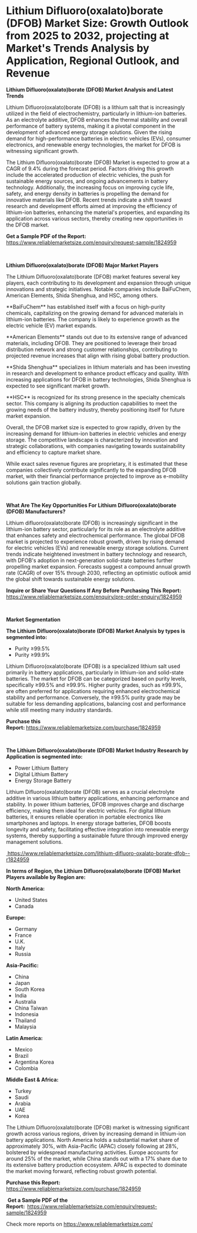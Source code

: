 <p><h1>Lithium Difluoro(oxalato)borate (DFOB) Market Size: Growth Outlook from 2025 to 2032, projecting at Market's Trends Analysis by Application, Regional Outlook, and Revenue</h1></p><p><strong>Lithium Difluoro(oxalato)borate (DFOB) Market Analysis and Latest Trends</strong></p>
<p><p>Lithium Difluoro(oxalato)borate (DFOB) is a lithium salt that is increasingly utilized in the field of electrochemistry, particularly in lithium-ion batteries. As an electrolyte additive, DFOB enhances the thermal stability and overall performance of battery systems, making it a pivotal component in the development of advanced energy storage solutions. Given the rising demand for high-performance batteries in electric vehicles (EVs), consumer electronics, and renewable energy technologies, the market for DFOB is witnessing significant growth.</p><p>The Lithium Difluoro(oxalato)borate (DFOB) Market is expected to grow at a CAGR of 9.4% during the forecast period. Factors driving this growth include the accelerated production of electric vehicles, the push for sustainable energy sources, and ongoing advancements in battery technology. Additionally, the increasing focus on improving cycle life, safety, and energy density in batteries is propelling the demand for innovative materials like DFOB. Recent trends indicate a shift toward research and development efforts aimed at improving the efficiency of lithium-ion batteries, enhancing the material's properties, and expanding its application across various sectors, thereby creating new opportunities in the DFOB market.</p></p>
<p><strong>Get a Sample PDF of the Report:&nbsp;</strong> <a href="https://www.reliablemarketsize.com/enquiry/request-sample/1824959?utm_campaign=2005&utm_medium=2&utm_source=Github&utm_content=ia&utm_term=03022025&utm_id=lithium-difluorooxalatoborate-dfob">https://www.reliablemarketsize.com/enquiry/request-sample/1824959</a></p>
<p>&nbsp;</p>
<p><strong>Lithium Difluoro(oxalato)borate (DFOB) Major Market Players</strong></p>
<p><p>The Lithium Difluoro(oxalato)borate (DFOB) market features several key players, each contributing to its development and expansion through unique innovations and strategic initiatives. Notable companies include BaiFuChem, American Elements, Shida Shenghua, and HSC, among others. </p><p>**BaiFuChem** has established itself with a focus on high-purity chemicals, capitalizing on the growing demand for advanced materials in lithium-ion batteries. The company is likely to experience growth as the electric vehicle (EV) market expands.</p><p>**American Elements** stands out due to its extensive range of advanced materials, including DFOB. They are positioned to leverage their broad distribution network and strong customer relationships, contributing to projected revenue increases that align with rising global battery production.</p><p>**Shida Shenghua** specializes in lithium materials and has been investing in research and development to enhance product efficacy and quality. With increasing applications for DFOB in battery technologies, Shida Shenghua is expected to see significant market growth.</p><p>**HSC** is recognized for its strong presence in the specialty chemicals sector. This company is aligning its production capabilities to meet the growing needs of the battery industry, thereby positioning itself for future market expansion.</p><p>Overall, the DFOB market size is expected to grow rapidly, driven by the increasing demand for lithium-ion batteries in electric vehicles and energy storage. The competitive landscape is characterized by innovation and strategic collaborations, with companies navigating towards sustainability and efficiency to capture market share. </p><p>While exact sales revenue figures are proprietary, it is estimated that these companies collectively contribute significantly to the expanding DFOB market, with their financial performance projected to improve as e-mobility solutions gain traction globally.</p></p>
<p>&nbsp;</p>
<p><strong>What Are The Key Opportunities For Lithium Difluoro(oxalato)borate (DFOB) Manufacturers?</strong></p>
<p><p>Lithium difluoro(oxalato)borate (DFOB) is increasingly significant in the lithium-ion battery sector, particularly for its role as an electrolyte additive that enhances safety and electrochemical performance. The global DFOB market is projected to experience robust growth, driven by rising demand for electric vehicles (EVs) and renewable energy storage solutions. Current trends indicate heightened investment in battery technology and research, with DFOB's adoption in next-generation solid-state batteries further propelling market expansion. Forecasts suggest a compound annual growth rate (CAGR) of over 15% through 2030, reflecting an optimistic outlook amid the global shift towards sustainable energy solutions.</p></p>
<p><strong>Inquire or Share Your Questions If Any Before Purchasing This Report:</strong> <a href="https://www.reliablemarketsize.com/enquiry/pre-order-enquiry/1824959?utm_campaign=2005&utm_medium=2&utm_source=Github&utm_content=ia&utm_term=03022025&utm_id=lithium-difluorooxalatoborate-dfob">https://www.reliablemarketsize.com/enquiry/pre-order-enquiry/1824959</a></p>
<p>&nbsp;</p>
<p><strong>Market Segmentation</strong></p>
<p><strong>The Lithium Difluoro(oxalato)borate (DFOB) Market Analysis by types is segmented into:</strong></p>
<p><ul><li>Purity ≥99.5%</li><li>Purity ≥99.9%</li></ul></p>
<p><p>Lithium Difluoro(oxalato)borate (DFOB) is a specialized lithium salt used primarily in battery applications, particularly in lithium-ion and solid-state batteries. The market for DFOB can be categorized based on purity levels, specifically ≥99.5% and ≥99.9%. Higher purity grades, such as ≥99.9%, are often preferred for applications requiring enhanced electrochemical stability and performance. Conversely, the ≥99.5% purity grade may be suitable for less demanding applications, balancing cost and performance while still meeting many industry standards.</p></p>
<p><strong>Purchase this Report:&nbsp;</strong><a href="https://www.reliablemarketsize.com/purchase/1824959?utm_campaign=2005&utm_medium=2&utm_source=Github&utm_content=ia&utm_term=03022025&utm_id=lithium-difluorooxalatoborate-dfob">https://www.reliablemarketsize.com/purchase/1824959</a></p>
<p>&nbsp;</p>
<p><strong>The Lithium Difluoro(oxalato)borate (DFOB) Market Industry Research by Application is segmented into:</strong></p>
<p><ul><li>Power Lithium Battery</li><li>Digital Lithium Battery</li><li>Energy Storage Battery</li></ul></p>
<p><p>Lithium Difluoro(oxalato)borate (DFOB) serves as a crucial electrolyte additive in various lithium battery applications, enhancing performance and stability. In power lithium batteries, DFOB improves charge and discharge efficiency, making them ideal for electric vehicles. For digital lithium batteries, it ensures reliable operation in portable electronics like smartphones and laptops. In energy storage batteries, DFOB boosts longevity and safety, facilitating effective integration into renewable energy systems, thereby supporting a sustainable future through improved energy management solutions.</p></p>
<p><a href="https://www.reliablemarketsize.com/lithium-difluoro-oxalato-borate-dfob--r1824959?utm_campaign=2005&utm_medium=2&utm_source=Github&utm_content=ia&utm_term=03022025&utm_id=lithium-difluorooxalatoborate-dfob">&nbsp;https://www.reliablemarketsize.com/lithium-difluoro-oxalato-borate-dfob--r1824959</a></p>
<p><strong>In terms of Region, the Lithium Difluoro(oxalato)borate (DFOB) Market Players available by Region are:</strong></p>
<p>
    <p> <strong> North America: </strong>
        <ul>
            <li>United States</li>
            <li>Canada</li>
        </ul>
        </p> 
    <p> <strong> Europe: </strong>
        <ul>
            <li>Germany</li>
            <li>France</li>
            <li>U.K.</li>
            <li>Italy</li>
            <li>Russia</li>
        </ul>
        </p> 
    <p> <strong> Asia-Pacific: </strong>
        <ul>
            <li>China</li>
            <li>Japan</li>
            <li>South Korea</li>
            <li>India</li>
            <li>Australia</li>
            <li>China Taiwan</li>
            <li>Indonesia</li>
            <li>Thailand</li>
            <li>Malaysia</li>
        </ul>
        </p> 
    <p> <strong> Latin America: </strong>
        <ul>
            <li>Mexico</li>
            <li>Brazil</li>
            <li>Argentina Korea</li>
            <li>Colombia</li>
        </ul>
        </p> 
    <p> <strong> Middle East & Africa: </strong>
        <ul>
            <li>Turkey</li>
            <li>Saudi</li>
            <li>Arabia</li>
            <li>UAE</li>
            <li>Korea</li>
        </ul>
    </p>
    </p>
<p><p>The Lithium Difluoro(oxalato)borate (DFOB) market is witnessing significant growth across various regions, driven by increasing demand in lithium-ion battery applications. North America holds a substantial market share of approximately 30%, with Asia-Pacific (APAC) closely following at 28%, bolstered by widespread manufacturing activities. Europe accounts for around 25% of the market, while China stands out with a 17% share due to its extensive battery production ecosystem. APAC is expected to dominate the market moving forward, reflecting robust growth potential.</p></p>
<p><strong>Purchase this Report: </strong><a href="https://www.reliablemarketsize.com/purchase/1824959?utm_campaign=2005&utm_medium=2&utm_source=Github&utm_content=ia&utm_term=03022025&utm_id=lithium-difluorooxalatoborate-dfob">https://www.reliablemarketsize.com/purchase/1824959</a></p>
<p>&nbsp;<strong>Get a Sample PDF of the Report:&nbsp;&nbsp;</strong><a href="https://www.reliablemarketsize.com/enquiry/request-sample/1824959?utm_campaign=2005&utm_medium=2&utm_source=Github&utm_content=ia&utm_term=03022025&utm_id=lithium-difluorooxalatoborate-dfob">https://www.reliablemarketsize.com/enquiry/request-sample/1824959</a></p>
<p><strong></strong></p>
<p>Check more reports on <a href="https://www.reliablemarketsize.com/?utm_campaign=2005&utm_medium=2&utm_source=Github&utm_content=ia&utm_term=03022025&utm_id=lithium-difluorooxalatoborate-dfob">https://www.reliablemarketsize.com/</a></p>